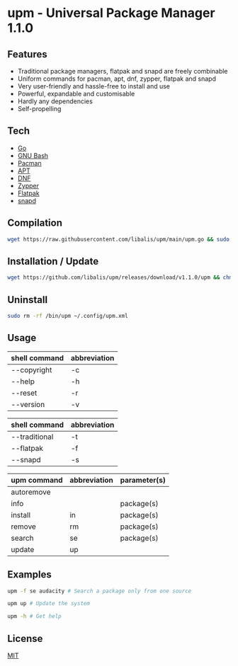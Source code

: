 # upm - Universal Package Manager 1.1.0
## Features
- Traditional package managers, flatpak and snapd are freely combinable
- Uniform commands for pacman, apt, dnf, zypper, flatpak and snapd
- Very user-friendly and hassle-free to install and use
- Powerful, expandable and customisable
- Hardly any dependencies
- Self-propelling

## Tech
- [Go](https://go.dev/)
- [GNU Bash](https://www.gnu.org/software/bash/)
- [Pacman](https://archlinux.org/pacman/)
- [APT](https://wiki.debian.org/Apt)
- [DNF](https://rpm-software-management.github.io/)
- [Zypper](https://en.opensuse.org/Portal:Libzypp)
- [Flatpak](https://flatpak.org/)
- [snapd](https://snapcraft.io/)

## Compilation
```sh
wget https://raw.githubusercontent.com/libalis/upm/main/upm.go && sudo go build -o /bin/upm upm.go && rm -rf upm.go
```

## Installation / Update
```sh
wget https://github.com/libalis/upm/releases/download/v1.1.0/upm && chmod +x upm && sudo mv upm /bin/
```

## Uninstall
```sh
sudo rm -rf /bin/upm ~/.config/upm.xml
```

## Usage
| shell command | abbreviation |
| ------ | ------ |
| --copyright | -c | none |
| --help | -h |
| --reset | -r |
| --version | -v |

| shell command | abbreviation |
| ------ | ------ |
| --traditional | -t |
| --flatpak | -f |
| --snapd | -s |

| upm command | abbreviation | parameter(s) |
| ------ | ------ | ------ |
| autoremove |
| info | | package(s) |
| install | in | package(s) |
| remove | rm | package(s) |
| search | se | package(s) |
| update | up |

## Examples
```sh
upm -f se audacity # Search a package only from one source
```

```sh
upm up # Update the system
```

```sh
upm -h # Get help
```

## License
[MIT](https://raw.githubusercontent.com/libalis/upm/main/LICENSE)
